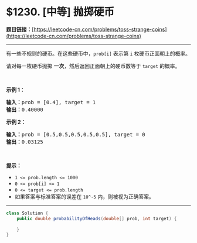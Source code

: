 # $1230. [中等] 抛掷硬币

**题目链接：**[https://leetcode-cn.com/problems/toss-strange-coins](https://leetcode-cn.com/problems/toss-strange-coins)

---

<div class="content__1Y2H">
 <div class="notranslate">
  <p>有一些不规则的硬币。在这些硬币中，<code>prob[i]</code>&nbsp;表示第&nbsp;<code>i</code>&nbsp;枚硬币正面朝上的概率。</p> 
  <p>请对每一枚硬币抛掷&nbsp;<strong>一次</strong>，然后返回正面朝上的硬币数等于&nbsp;<code>target</code>&nbsp;的概率。</p> 
  <p>&nbsp;</p> 
  <p><strong>示例 1：</strong></p> 
  <pre class="language-text"><strong>输入：</strong>prob = [0.4], target = 1
<strong>输出：</strong>0.40000
</pre> 
  <p><strong>示例 2：</strong></p> 
  <pre class="language-text"><strong>输入：</strong>prob = [0.5,0.5,0.5,0.5,0.5], target = 0
<strong>输出：</strong>0.03125
</pre> 
  <p>&nbsp;</p> 
  <p><strong>提示：</strong></p> 
  <ul> 
   <li><code>1 &lt;= prob.length &lt;= 1000</code></li> 
   <li><code>0 &lt;= prob[i] &lt;= 1</code></li> 
   <li><code>0 &lt;= target&nbsp;</code><code>&lt;= prob.length</code></li> 
   <li>如果答案与标准答案的误差在&nbsp;<code>10^-5</code>&nbsp;内，则被视为正确答案。</li> 
  </ul> 
 </div>
</div>

---

```java
class Solution {
    public double probabilityOfHeads(double[] prob, int target) {
        
    }
}
```
